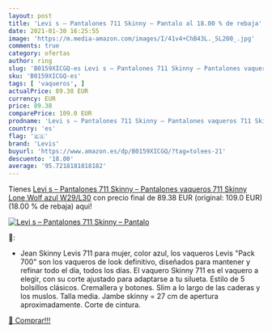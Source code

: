 ```yaml
---
layout: post
title: 'Levi s – Pantalones 711 Skinny – Pantalo al 18.00 % de rebaja'
date: 2021-01-30 16:25:55
image: 'https://m.media-amazon.com/images/I/41v4+ChB43L._SL200_.jpg'
comments: true
category: ofertas
author: ring
slug: 'B0159XICGQ-es Levi s – Pantalones 711 Skinny – Pantalones vaqueros 711...'
sku: 'B0159XICGQ-es'
tags: [ 'vaqueros', ]
actualPrice: 89.38 EUR
currency: EUR
price: 89.38
comparePrice: 109.0 EUR
prodname: 'Levi s – Pantalones 711 Skinny – Pantalones vaqueros 711 Skinny Lone Wolf azul W29/L30'
country: 'es'
flag: '🇪🇸'
brand: 'Levis'
buyurl: 'https://www.amazon.es/dp/B0159XICGQ/?tag=tolees-21'
descuento: '18.00'
average: '95.7218181818182'
---
```


Tienes [Levi s – Pantalones 711 Skinny – Pantalones vaqueros 711 Skinny Lone Wolf azul W29/L30](https://www.amazon.es/dp/B0159XICGQ/?tag=tolees-21) con precio final de  89.38 EUR (original: 109.0 EUR) (18.00 %  de rebaja) aqui!

[![Levi s – Pantalones 711 Skinny – Pantalo](https://m.media-amazon.com/images/I/41v4+ChB43L._SL200_.jpg)](https://www.amazon.es/dp/B0159XICGQ/?tag=tolees-21)

🔎:

- Jean Skinny Levis 711 para mujer, color azul, los vaqueros Levis "Pack 700" son los vaqueros de look definitivo, diseñados para mantener y refinar todo el día, todos los días. El vaquero Skinny 711 es el vaquero a elegir, con su corte ajustado para adaptarse a tu silueta. Estilo de 5 bolsillos clásicos. Cremallera y botones. Slim a lo largo de las caderas y los muslos. Talla media. Jambe skinny = 27 cm de apertura aproximadamente. Corte de cintura.

[🛒 Comprar!!!](https://www.amazon.es/dp/B0159XICGQ/?tag=tolees-21)
